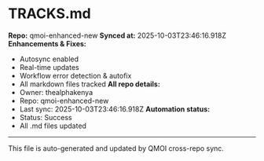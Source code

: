 # TRACKS.md

**Repo:** qmoi-enhanced-new
**Synced at:** 2025-10-03T23:46:16.918Z
**Enhancements & Fixes:**
- Autosync enabled
- Real-time updates
- Workflow error detection & autofix
- All markdown files tracked
**All repo details:**
- Owner: thealphakenya
- Repo: qmoi-enhanced-new
- Last sync: 2025-10-03T23:46:16.918Z
**Automation status:**
- Status: Success
- All .md files updated
---
This file is auto-generated and updated by QMOI cross-repo sync.

